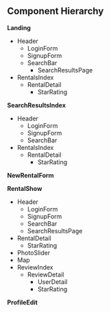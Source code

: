 ## Component Hierarchy

**Landing**
  - Header
    - LoginForm
    - SignupForm
    - SearchBar
      - SearchResultsPage
  - RentalsIndex
    - RentalDetail
      - StarRating

**SearchResultsIndex**
  - Header
    - LoginForm
    - SignupForm
    - SearchBar
  - RentalsIndex
    - RentalDetail
      - StarRating

**NewRentalForm**

**RentalShow**
  - Header
    - LoginForm
    - SignupForm
    - SearchBar
     - SearchResultsPage
  - RentalDetail
    - StarRating
  - PhotoSlider
  - Map
  - ReviewIndex
    - ReviewDetail
      - UserDetail
      - StarRating

**ProfileEdit**
